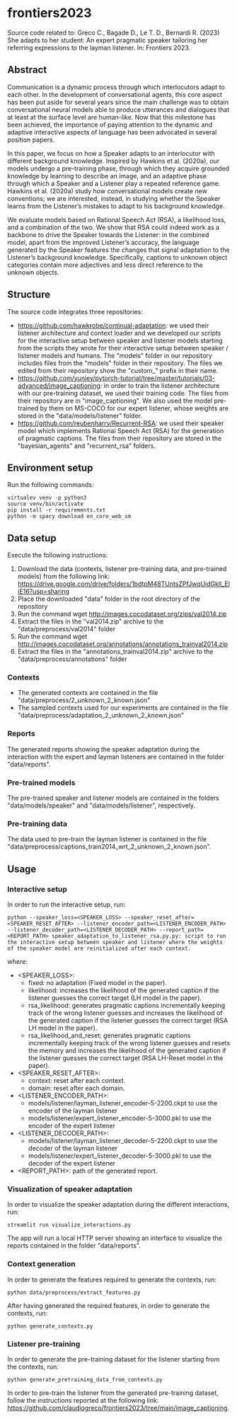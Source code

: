 # frontiers2023
Source code related to: Greco C., Bagade D., Le T. D., Bernardi R. (2023) She adapts to her student: An expert pragmatic speaker tailoring her referring expressions to the layman listener. In: Frontiers 2023.

## Abstract
Communication is a dynamic process through which interlocutors adapt to each other. In the development of conversational agents, this core aspect has been put aside for several years since the main challenge was to obtain conversational neural models able to produce utterances and dialogues that at least at the surface level are human-like. Now that this milestone has been achieved, the importance of paying attention to the dynamic and adaptive interactive aspects of language has been advocated in several position papers.

In this paper, we focus on how a Speaker adapts to an interlocutor with different background knowledge. Inspired by Hawkins et al. (2020a), our models undergo a pre-training phase, through which they acquire grounded knowledge by learning to describe an image, and an adaptive phase through which a Speaker and a Listener play a repeated reference game. Hawkins et al. (2020a) study how conversational models create new conventions; we are interested, instead, in studying whether the Speaker learns from the Listener’s mistakes to adapt to his background knowledge.

We evaluate models based on Rational Speech Act (RSA), a likelihood loss, and a combination of the two. We show that RSA could indeed work as a backbone to drive the Speaker towards the Listener: in the combined model, apart from the improved Listener’s accuracy, the language generated by the Speaker features the changes that signal adaptation to the Listener’s background knowledge. Specifically, captions to unknown object categories contain more adjectives and less direct reference to the unknown objects.

## Structure
The source code integrates three repositories:
* https://github.com/hawkrobe/continual-adaptation: we used their listener architecture and context loader and we developed our scripts for the interactive setup between speaker and listener models starting from the scripts they wrote for their interactive setup between speaker / listener models and humans. The "models" folder in our repository includes files from the "models" folder in their repository. The files we edited from their repository show the "custom_" prefix in their name.
* https://github.com/yunjey/pytorch-tutorial/tree/master/tutorials/03-advanced/image_captioning: in order to train the listener architecture with our pre-training dataset, we used their training code. The files from their repository are in "image_captioning". We also used the model pre-trained by them on MS-COCO for our expert listener, whose weights are stored in the "data/models/listener" folder.
* https://github.com/reubenharry/Recurrent-RSA: we used their speaker model which implements Rational Speech Act (RSA) for the generation of pragmatic captions. The files from their repository are stored in the "bayesian_agents" and "recurrent_rsa" folders.

## Environment setup
Run the following commands:
```
virtualev venv -p python3
source venv/bin/activate
pip install -r requirements.txt
python -m spacy download en_core_web_sm
```

## Data setup
Execute the following instructions:

1. Download the data (contexts, listener pre-training data, and pre-trained models) from the following link:
https://drive.google.com/drive/folders/1bdtpM48TUntsZPfJwqUidGkll_EliE16?usp=sharing
2. Place the downloaded "data" folder in the root directory of the repository
3. Run the command wget http://images.cocodataset.org/zips/val2014.zip
4. Extract the files in the "val2014.zip" archive to the "data/preprocess/val2014" folder
5. Run the command wget http://images.cocodataset.org/annotations/annotations_trainval2014.zip
6. Extract the files in the "annotations_trainval2014.zip" archive to the "data/preprocess/annotations" folder

### Contexts
- The generated contexts are contained in the file "data/preprocess/2_unknown_2_known.json"
- The sampled contexts used for our experiments are contained in the file "data/preprocess/adaptation_2_unknown_2_known.json"

### Reports
The generated reports showing the speaker adaptation during the interaction with the expert and layman listeners are contained in the folder "data/reports".

### Pre-trained models
The pre-trained speaker and listener models are contained in the folders "data/models/speaker" and "data/models/listener", respectively.

### Pre-training data
The data used to pre-train the layman listener is contained in the file "data/preprocess/captions_train2014_wrt_2_unknown_2_known.json".

## Usage
### Interactive setup
In order to run the interactive setup, run:
```
python --speaker_loss=<SPEAKER_LOSS> --speaker_reset_after=<SPEAKER_RESET_AFTER> --listener_encoder_path=<LISTENER_ENCODER_PATH> --listener_decoder_path=<LISTENER_DECODER_PATH> --report_path=<REPORT_PATH> speaker_adaptation_to_listener_rsa.py.py: script to run the interactive setup between speaker and listener where the weights of the speaker model are reinitialized after each context.
```
where:
- <SPEAKER_LOSS>:
  - fixed: no adaptation (Fixed model in the paper).
  - likelihood: increases the likelihood of the generated caption if the listener guesses the correct target (LH model in the paper).
  - rsa_likelihood: generates pragmatic captions incrementally keeping track of the wrong listener guesses and increases the likelihood of the generated caption if the listener guesses the correct target  (RSA LH model in the paper).
  - rsa_likelihood_and_reset: generates pragmatic captions incrementally keeping track of the wrong listener guesses and resets the memory and increases the likelihood of the generated caption if the listener guesses the correct target (RSA LH-Reset model in the paper).
- <SPEAKER_RESET_AFTER>:
  - context: reset after each context.
  - domain: reset after each domain.
- <LISTENER_ENCODER_PATH>:
  - models/listener/layman_listener_encoder-5-2200.ckpt to use the encoder of the layman listener
  - models/listener/expert_listener_encoder-5-3000.pkl to use the encoder of the expert listener
- <LISTENER_DECODER_PATH>:
  - models/listener/layman_listener_decoder-5-2200.ckpt to use the decoder of the layman listener
  - models/listener/expert_listener_decoder-5-3000.pkl to use the decoder of the expert listener
- <REPORT_PATH>: path of the generated report.

### Visualization of speaker adaptation
In order to visualize the speaker adaptation during the different interactions, run:
```
streamlit run visualize_interactions.py
```
The app will run a local HTTP server showing an interface to visualize the reports contained in the folder "data/reports".

### Context generation
In order to generate the features required to generate the contexts, run:
```
python data/preprocess/extract_features.py
```

After having generated the required features, in order to generate the contexts, run:
```
python generate_contexts.py
```

### Listener pre-training
In order to generate the pre-training dataset for the listener starting from the contexts, run:
```
python generate_pretraining_data_from_contexts.py
```

In order to pre-train the listener from the generated pre-training dataset, follow the instructions reported at the following link:
https://github.com/claudiogreco/frontiers2023/tree/main/image_captioning.
